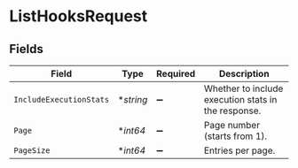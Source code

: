 # ListHooksRequest


## Fields

| Field                                               | Type                                                | Required                                            | Description                                         |
| --------------------------------------------------- | --------------------------------------------------- | --------------------------------------------------- | --------------------------------------------------- |
| `IncludeExecutionStats`                             | **string*                                           | :heavy_minus_sign:                                  | Whether to include execution stats in the response. |
| `Page`                                              | **int64*                                            | :heavy_minus_sign:                                  | Page number (starts from 1).                        |
| `PageSize`                                          | **int64*                                            | :heavy_minus_sign:                                  | Entries per page.                                   |